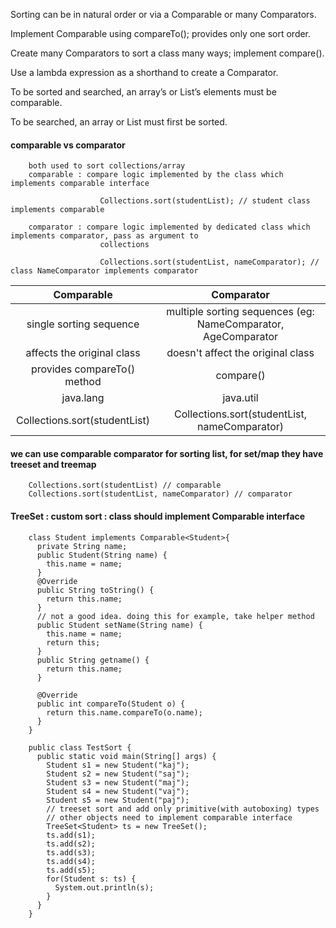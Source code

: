 Sorting can be in natural order or via a Comparable or many
Comparators.

Implement Comparable using compareTo(); provides only one sort
order.

Create many Comparators to sort a class many ways; implement
compare().

Use a lambda expression as a shorthand to create a Comparator.

To be sorted and searched, an array’s or List’s elements must be
comparable.

To be searched, an array or List must first be sorted.

#### comparable vs comparator

        both used to sort collections/array
        comparable : compare logic implemented by the class which implements comparable interface
        
                        Collections.sort(studentList); // student class implements comparable 
                
        comparator : compare logic implemented by dedicated class which implements comparator, pass as argument to 
                        collections
                                                
                        Collections.sort(studentList, nameComparator); // class NameComparator implements comparator



| Comparable           | Comparator  |
|:-------------:| :-----:|
| single sorting sequence | multiple sorting sequences (eg: NameComparator, AgeComparator |
|  affects the original class     | doesn't affect the original class  |
|  provides compareTo() method   |  compare()  |
| java.lang | java.util |
| Collections.sort(studentList)  | Collections.sort(studentList, nameComparator) |


#### we can use comparable comparator for sorting list, for set/map they have treeset and treemap

        Collections.sort(studentList) // comparable 
        Collections.sort(studentList, nameComparator) // comparator 


#### TreeSet : custom sort : class should implement Comparable interface

        class Student implements Comparable<Student>{
          private String name;
          public Student(String name) {
            this.name = name;
          }
          @Override
          public String toString() {
            return this.name;
          }
          // not a good idea. doing this for example, take helper method
          public Student setName(String name) {
            this.name = name;
            return this;
          }
          public String getname() {
            return this.name;
          }

          @Override
          public int compareTo(Student o) {		
            return this.name.compareTo(o.name);
          }
        }

        public class TestSort {
          public static void main(String[] args) {
            Student s1 = new Student("kaj");
            Student s2 = new Student("saj");
            Student s3 = new Student("maj");
            Student s4 = new Student("vaj");
            Student s5 = new Student("paj");
            // treeset sort and add only primitive(with autoboxing) types
            // other objects need to implement comparable interface
            TreeSet<Student> ts = new TreeSet();
            ts.add(s1);
            ts.add(s2);
            ts.add(s3);
            ts.add(s4);
            ts.add(s5);
            for(Student s: ts) {
              System.out.println(s);
            }
          }
        }
